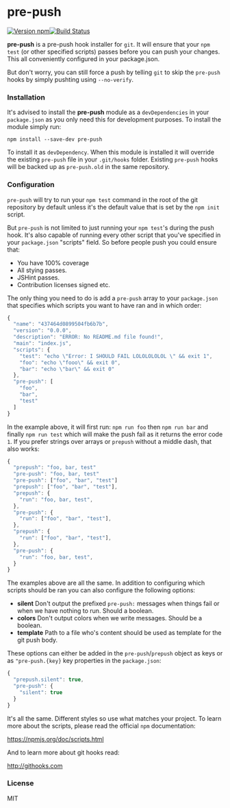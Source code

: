 # pre-push

[![Version npm][version]](http://browsenpm.org/package/pre-push)[![Build Status][build]](https://travis-ci.org/observing/pre-push)

[version]: http://img.shields.io/npm/v/pre-push.svg?style=flat-square
[build]: https://api.travis-ci.org/dflourusso/pre-push.svg?style=flat-square

**pre-push** is a pre-push hook installer for `git`. It will ensure that
your `npm test` (or other specified scripts) passes before you can push your
changes. This all conveniently configured in your package.json.

But don't worry, you can still force a push by telling `git` to skip the
`pre-push` hooks by simply pushting using `--no-verify`.

### Installation

It's advised to install the **pre-push** module as a `devDependencies` in your
`package.json` as you only need this for development purposes. To install the
module simply run:

```
npm install --save-dev pre-push
```

To install it as `devDependency`. When this module is installed it will override
the existing `pre-push` file in your `.git/hooks` folder. Existing
`pre-push` hooks will be backed up as `pre-push.old` in the same repository.

### Configuration

`pre-push` will try to run your `npm test` command in the root of the git
repository by default unless it's the default value that is set by the `npm
init` script. 

But `pre-push` is not limited to just running your `npm test`'s during the
push hook. It's also capable of running every other script that you've
specified in your `package.json` "scripts" field. So before people push you
could ensure that:

- You have 100% coverage
- All stying passes.
- JSHint passes.
- Contribution licenses signed etc.

The only thing you need to do is add a `pre-push` array to your `package.json`
that specifies which scripts you want to have ran and in which order:

```js
{
  "name": "437464d0899504fb6b7b",
  "version": "0.0.0",
  "description": "ERROR: No README.md file found!",
  "main": "index.js",
  "scripts": {
    "test": "echo \"Error: I SHOULD FAIL LOLOLOLOLOL \" && exit 1",
    "foo": "echo \"fooo\" && exit 0",
    "bar": "echo \"bar\" && exit 0"
  },
  "pre-push": [
    "foo",
    "bar",
    "test"
  ]
}
```

In the example above, it will first run: `npm run foo` then `npm run bar` and
finally `npm run test` which will make the push fail as it returns the error
code `1`.  If you prefer strings over arrays or `prepush` without a middle
dash, that also works:

```js
{
  "prepush": "foo, bar, test"
  "pre-push": "foo, bar, test"
  "pre-push": ["foo", "bar", "test"]
  "prepush": ["foo", "bar", "test"],
  "prepush": {
    "run": "foo, bar, test",
  },
  "pre-push": {
    "run": ["foo", "bar", "test"],
  },
  "prepush": {
    "run": ["foo", "bar", "test"],
  },
  "pre-push": {
    "run": "foo, bar, test",
  }
}
```

The examples above are all the same. In addition to configuring which scripts
should be ran you can also configure the following options:

- **silent** Don't output the prefixed `pre-push:` messages when things fail
  or when we have nothing to run. Should a boolean.
- **colors** Don't output colors when we write messages. Should be a boolean.
- **template** Path to a file who's content should be used as template for the
  git push body.

These options can either be added in the `pre-push`/`prepush` object as keys
or as `"pre-push.{key}` key properties in the `package.json`:

```js
{
  "prepush.silent": true,
  "pre-push": {
    "silent": true
  }
}
```

It's all the same. Different styles so use what matches your project. To learn
more about the scripts, please read the official `npm` documentation:

https://npmjs.org/doc/scripts.html

And to learn more about git hooks read:

http://githooks.com

### License

MIT
